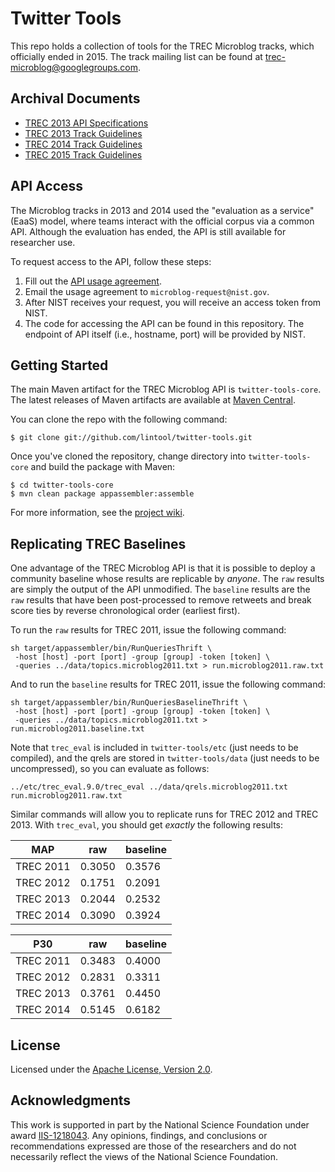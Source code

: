 Twitter Tools
=============

This repo holds a collection of tools for the TREC Microblog tracks, which officially ended in 2015. The track mailing list can be found at [trec-microblog@googlegroups.com](http://groups.google.com/group/trec-microblog).

Archival Documents
------------------

+ [TREC 2013 API Specifications](https://github.com/lintool/twitter-tools/wiki/TREC-2013-API-Specifications)
+ [TREC 2013 Track Guidelines](https://github.com/lintool/twitter-tools/wiki/TREC-2013-Track-Guidelines)
+ [TREC 2014 Track Guidelines](https://github.com/lintool/twitter-tools/wiki/TREC-2014-Track-Guidelines)
+ [TREC 2015 Track Guidelines](https://github.com/lintool/twitter-tools/wiki/TREC-2015-Track-Guidelines)

API Access
----------

The Microblog tracks in 2013 and 2014 used the "evaluation as a service" (EaaS) model, where teams interact with the official corpus via a common API. Although the evaluation has ended, the API is still available for researcher use.

To request access to the API, follow these steps:

1. Fill out the [API usage agreement](http://lintool.github.io/twitter-tools/API-agreement.pdf).
2. Email the usage agreement to `microblog-request@nist.gov`.
3. After NIST receives your request, you will receive an access token from NIST.
4. The code for accessing the API can be found in this repository. The endpoint of API itself (i.e., hostname, port) will be provided by NIST.

Getting Started
--------------

The main Maven artifact for the TREC Microblog API is `twitter-tools-core`. The latest releases of Maven artifacts are available at [Maven Central](http://search.maven.org/#search%7Cga%7C1%7Ccc.twittertools).

You can clone the repo with the following command:

```
$ git clone git://github.com/lintool/twitter-tools.git
``` 

Once you've cloned the repository, change directory into `twitter-tools-core` and build the package with Maven:

```
$ cd twitter-tools-core
$ mvn clean package appassembler:assemble
```

For more information, see the [project wiki](https://github.com/lintool/twitter-tools/wiki).

Replicating TREC Baselines
--------------------------

One advantage of the TREC Microblog API is that it is possible to deploy a community baseline whose results are replicable by *anyone*. The `raw` results are simply the output of the API unmodified. The `baseline` results are the `raw` results that have been post-processed to remove retweets and break score ties by reverse chronological order (earliest first).

To run the `raw` results for TREC 2011, issue the following command:

```
sh target/appassembler/bin/RunQueriesThrift \
 -host [host] -port [port] -group [group] -token [token] \
 -queries ../data/topics.microblog2011.txt > run.microblog2011.raw.txt
```

And to run the `baseline` results for TREC 2011, issue the following command:

```
sh target/appassembler/bin/RunQueriesBaselineThrift \
 -host [host] -port [port] -group [group] -token [token] \
 -queries ../data/topics.microblog2011.txt > run.microblog2011.baseline.txt
```

Note that `trec_eval` is included in `twitter-tools/etc` (just needs to be compiled), and the qrels are stored in `twitter-tools/data` (just needs to be uncompressed), so you can evaluate as follows:

```
../etc/trec_eval.9.0/trec_eval ../data/qrels.microblog2011.txt run.microblog2011.raw.txt
```

Similar commands will allow you to replicate runs for TREC 2012 and TREC 2013. With `trec_eval`, you should get *exactly* the following results:

MAP       | raw    | baseline
----------|--------|---------
TREC 2011 | 0.3050 | 0.3576
TREC 2012 | 0.1751 | 0.2091
TREC 2013 | 0.2044 | 0.2532
TREC 2014 | 0.3090 | 0.3924

P30       | raw    | baseline
----------|--------|---------
TREC 2011 | 0.3483 | 0.4000
TREC 2012 | 0.2831 | 0.3311
TREC 2013 | 0.3761 | 0.4450
TREC 2014 | 0.5145 | 0.6182


License
-------

Licensed under the [Apache License, Version 2.0](http://www.apache.org/licenses/LICENSE-2.0).


Acknowledgments
---------------

This work is supported in part by the National Science Foundation under award [IIS-1218043](http://www.nsf.gov/awardsearch/showAward?AWD_ID=1218043). Any opinions, findings, and conclusions or recommendations expressed are those of the researchers and do not necessarily reflect the views of the National Science Foundation.

